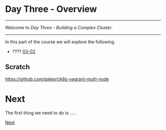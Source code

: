 # Day Three - Overview

---

Welcome to _Day Three - Building a Complex Cluster_.

---

In this part of the course we will explore the following.

* ???? [03-02](03-02.md)



## Scratch

https://github.com/galexrt/k8s-vagrant-multi-node



# Next

The first thing we need to do is .....

[Next](03-02.md)

